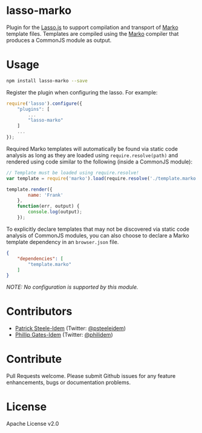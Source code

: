 lasso-marko
===============

Plugin for the [Lasso.js](https://github.com/lasso-js/lasso) to support compilation and transport of [Marko](https://github.com/raptorjs/marko) template files. Templates are compiled using the [Marko](https://github.com/raptorjs/marko) compiler that produces a CommonJS module as output.

# Usage

```bash
npm install lasso-marko --save
```

Register the plugin when configuring the lasso. For example:
```js
require('lasso').configure({
    "plugins": [
        ...
        "lasso-marko"
    ]
    ...
});
```

Required Marko templates will automatically be found via static code analysis as long as they are loaded using `require.resolve(path)` and rendered using code similar to the following (inside a CommonJS module):

```javascript
// Template must be loaded using require.resolve!
var template = require('marko').load(require.resolve('./template.marko'));

template.render({
        name: 'Frank'
    },
    function(err, output) {
        console.log(output);
    });
```

To explicitly declare templates that may not be discovered via static code analysis of CommonJS modules, you can also choose to declare a Marko template dependency in an `browser.json` file.

```json
{
    "dependencies": [
        "template.marko"
    ]
}
```

_NOTE: No configuration is supported by this module._

# Contributors

* [Patrick Steele-Idem](https://github.com/patrick-steele-idem) (Twitter: [@psteeleidem](http://twitter.com/psteeleidem))
* [Phillip Gates-Idem](https://github.com/philidem/) (Twitter: [@philidem](https://twitter.com/philidem))

# Contribute

Pull Requests welcome. Please submit Github issues for any feature enhancements, bugs or documentation problems.

# License

Apache License v2.0
